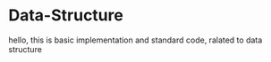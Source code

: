 # Data-Structure
hello,
      this is basic implementation and standard code, ralated to data structure
